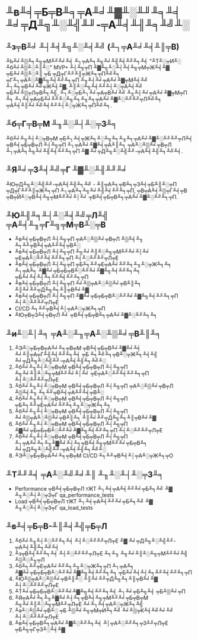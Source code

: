# ╨в╨╡╤Б╤В╨╕╤А╨╛╨▓╨░╨╜╨╕╨╡ ╨╛╤Д╨╗╨░╨╣╨╜-╤А╨╡╨╢╨╕╨╝╨░

## ╨з╤В╨╛ ╨┤╨╡╨╗╨░╨╡╨╝ (╨┐╤А╨╛╨╡╨║╤В)

╨Ь╨╛╨▒╨╕╨╗╤М╨╜╨╛╨╡ ╨┐╤А╨╕╨╗╨╛╨╢╨╡╨╜╨╕╨╡ "╨Т╨░╤И╨░ ╨б╨╛╨▒╨░╨║╨░" MVP+ ╨┤╨╗╤П ╨▓╨╗╨░╨┤╨╡╨╗╤М╤Ж╨╡╨▓ ╤Б╨╛╨▒╨░╨║ ╤Б ╤Д╤Г╨╜╨║╤Ж╨╕╤П╨╝╨╕ ╤Г╨┐╤А╨░╨▓╨╗╨╡╨╜╨╕╤П ╨╖╨┤╨╛╤А╨╛╨▓╤М╨╡╨╝ ╨┐╨╕╤В╨╛╨╝╤Ж╨╡╨▓, ╨║╨░╨╗╨╡╨╜╨┤╨░╤А╨╡╨╝ ╤Б╨╛╨▒╤Л╤В╨╕╨╣, ╨┐╨░╤Б╨┐╨╛╤А╤В╨╛╨╝ ╨╖╨┤╨╛╤А╨╛╨▓╤М╤П ╨╕ ╨┐╨╡╤А╤Б╨╛╨╜╨░╨╗╨╕╨╖╨╕╤А╨╛╨▓╨░╨╜╨╜╤Л╨╝╨╕ ╤А╨╡╨║╨╛╨╝╨╡╨╜╨┤╨░╤Ж╨╕╤П╨╝╨╕.

## ╨б╤Г╤В╤М ╨╖╨░╨┤╨░╤З╨╕

╨б╨╛╨╖╨┤╨░╤В╤М ╤Б╨┐╨╡╤Ж╨╕╨░╨╗╨╕╨╖╨╕╤А╨╛╨▓╨░╨╜╨╜╤Л╨╡ ╤В╨╡╤Б╤В╤Л ╨┤╨╗╤П ╨┐╤А╨╛╨▓╨╡╤А╨║╨╕ ╤А╨░╨▒╨╛╤В╤Л ╨┐╤А╨╕╨╗╨╛╨╢╨╡╨╜╨╕╤П ╨▓ ╨╛╤Д╨╗╨░╨╣╨╜-╤А╨╡╨╢╨╕╨╝╨╡.

## ╨Я╨╛╤З╨╡╨╝╤Г ╨▓╨░╨╢╨╜╨╛

╨Ю╤Д╨╗╨░╨╣╨╜-╤А╨╡╨╢╨╕╨╝ - ╨║╤А╨╕╤В╨╕╤З╨╡╤Б╨║╨░╤П ╤Д╤Г╨╜╨║╤Ж╨╕╤П ╨┐╤А╨╕╨╗╨╛╨╢╨╡╨╜╨╕╤П, ╤В╤А╨╡╨▒╤Г╨╡╤В ╤В╤Й╨░╤В╨╡╨╗╤М╨╜╨╛╨│╨╛ ╤В╨╡╤Б╤В╨╕╤А╨╛╨▓╨░╨╜╨╕╤П.

## ╨Ю╨╢╨╕╨┤╨░╨╡╨╝╤Л╨╣ ╤А╨╡╨╖╤Г╨╗╤М╤В╨░╤В

* ╨в╨╡╤Б╤В╤Л ╨┤╨╗╤П ╤А╨░╨▒╨╛╤В╤Л ╨▒╨╡╨╖ ╨╕╨╜╤В╨╡╤А╨╜╨╡╤В╨░
* ╨в╨╡╤Б╤В╤Л ╨┤╨╗╤П ╨╗╨╛╨║╨░╨╗╤М╨╜╨╛╨│╨╛ ╤Е╤А╨░╨╜╨╡╨╜╨╕╤П ╨┤╨░╨╜╨╜╤Л╤Е
* ╨в╨╡╤Б╤В╤Л ╨┤╨╗╤П ╤Б╨╕╨╜╤Е╤А╨╛╨╜╨╕╨╖╨░╤Ж╨╕╨╕ ╨┐╤А╨╕ ╨▓╨╛╤Б╤Б╤В╨░╨╜╨╛╨▓╨╗╨╡╨╜╨╕╨╕ ╤Б╨╛╨╡╨┤╨╕╨╜╨╡╨╜╨╕╤П
* ╨в╨╡╤Б╤В╤Л ╨┤╨╗╤П ╨╛╨▒╤А╨░╨▒╨╛╤В╨║╨╕ ╨║╨╛╨╜╤Д╨╗╨╕╨║╤В╨╛╨▓
* ╨в╨╡╤Б╤В╤Л ╨┤╨╗╤П ╨▓╨╛╤Б╤Б╤В╨░╨╜╨╛╨▓╨╗╨╡╨╜╨╕╤П ╨┤╨░╨╜╨╜╤Л╤Е
* CI/CD ╨╕╨╜╤В╨╡╨│╤А╨░╤Ж╨╕╤П
* ╨Ю╤В╤З╨╡╤В╤Л ╨╛ ╤В╨╡╤Б╤В╨╕╤А╨╛╨▓╨░╨╜╨╕╨╕

## ╨и╨░╨│╨╕ ╤А╨░╨╖╤А╨░╨▒╨╛╤В╨║╨╕

1. ╨Э╨░╤Б╤В╤А╨╛╨╕╤В╤М ╤В╨╡╤Б╤В╨╛╨▓╨╛╨╡ ╨╛╨║╤А╤Г╨╢╨╡╨╜╨╕╨╡ ╤Б ╨╕╨╝╨╕╤В╨░╤Ж╨╕╨╡╨╣ ╨╛╤Д╨╗╨░╨╣╨╜-╤А╨╡╨╢╨╕╨╝╨░
2. ╨б╨╛╨╖╨┤╨░╤В╤М ╤В╨╡╤Б╤В╤Л ╨┤╨╗╤П ╨╗╨╛╨║╨░╨╗╤М╨╜╨╛╨│╨╛ ╤Е╤А╨░╨╜╨╡╨╜╨╕╤П ╨┤╨░╨╜╨╜╤Л╤Е
3. ╨б╨╛╨╖╨┤╨░╤В╤М ╤В╨╡╤Б╤В╤Л ╨┤╨╗╤П ╤А╨░╨▒╨╛╤В╤Л ╨▒╨╡╨╖ ╨╕╨╜╤В╨╡╤А╨╜╨╡╤В╨░
4. ╨б╨╛╨╖╨┤╨░╤В╤М ╤В╨╡╤Б╤В╤Л ╨┤╨╗╤П ╤Б╨╕╨╜╤Е╤А╨╛╨╜╨╕╨╖╨░╤Ж╨╕╨╕
5. ╨б╨╛╨╖╨┤╨░╤В╤М ╤В╨╡╤Б╤В╤Л ╨┤╨╗╤П ╨╛╨▒╤А╨░╨▒╨╛╤В╨║╨╕ ╨║╨╛╨╜╤Д╨╗╨╕╨║╤В╨╛╨▓
6. ╨б╨╛╨╖╨┤╨░╤В╤М ╤В╨╡╤Б╤В╤Л ╨┤╨╗╤П ╨▓╨╛╤Б╤Б╤В╨░╨╜╨╛╨▓╨╗╨╡╨╜╨╕╤П ╨┤╨░╨╜╨╜╤Л╤Е
7. ╨б╨╛╨╖╨┤╨░╤В╤М ╤В╨╡╤Б╤В╤Л ╨┤╨╗╤П ╨┐╤А╨╛╨╕╨╖╨▓╨╛╨┤╨╕╤В╨╡╨╗╤М╨╜╨╛╤Б╤В╨╕ ╨╛╤Д╨╗╨░╨╣╨╜-╤А╨╡╨╢╨╕╨╝╨░
8. ╨Э╨░╤Б╤В╤А╨╛╨╕╤В╤М CI/CD ╨╕╨╜╤В╨╡╨│╤А╨░╤Ж╨╕╤О

## ╨Т╨╜╨╡ ╤А╨░╨╝╨╛╨║ ╨╖╨░╨┤╨░╤З╨╕

* Performance ╤В╨╡╤Б╤В╤Л тЖТ ╨┐╨╡╤А╨╡╨╜╨╛╤Б╨╕╨╝ ╨▓ ╨╖╨░╨┤╨░╤З╤Г qa_performance_tests
* Load ╤В╨╡╤Б╤В╤Л тЖТ ╨┐╨╡╤А╨╡╨╜╨╛╤Б╨╕╨╝ ╨▓ ╨╖╨░╨┤╨░╤З╤Г qa_load_tests

## ╨в╨╡╤Б╤В-╨║╨╡╨╣╤Б╤Л

1. ╨б╨╛╨╖╨┤╨░╨╜╨╕╨╡ ╨┤╨░╨╜╨╜╤Л╤Е ╨▓ ╨╛╤Д╨╗╨░╨╣╨╜-╤А╨╡╨╢╨╕╨╝╨╡
2. ╨з╤В╨╡╨╜╨╕╨╡ ╨┤╨░╨╜╨╜╤Л╤Е ╨╕╨╖ ╨╗╨╛╨║╨░╨╗╤М╨╜╨╛╨╣ ╨▒╨░╨╖╤Л
3. ╨б╨╕╨╜╤Е╤А╨╛╨╜╨╕╨╖╨░╤Ж╨╕╤П ╨┐╤А╨╕ ╨▓╨╛╤Б╤Б╤В╨░╨╜╨╛╨▓╨╗╨╡╨╜╨╕╨╕ ╤Б╨╛╨╡╨┤╨╕╨╜╨╡╨╜╨╕╤П
4. ╨Ю╨▒╤А╨░╨▒╨╛╤В╨║╨░ ╨║╨╛╨╜╤Д╨╗╨╕╨║╤В╨╛╨▓ ╨┤╨░╨╜╨╜╤Л╤Е
5. ╨Т╨╛╤Б╤Б╤В╨░╨╜╨╛╨▓╨╗╨╡╨╜╨╕╨╡ ╨┐╨╛╤Б╨╗╨╡ ╤Б╨▒╨╛╤П
6. ╨Я╤А╨╛╨╕╨╖╨▓╨╛╨┤╨╕╤В╨╡╨╗╤М╨╜╨╛╤Б╤В╤М ╨╗╨╛╨║╨░╨╗╤М╨╜╤Л╤Е ╨╛╨┐╨╡╤А╨░╤Ж╨╕╨╣
7. ╨а╨░╨▒╨╛╤В╨░ ╤Б ╨▒╨╛╨╗╤М╤И╨╕╨╝ ╨╛╨▒╤К╨╡╨╝╨╛╨╝ ╨┤╨░╨╜╨╜╤Л╤Е
8. ╨в╨╡╤Б╤В╨╕╤А╨╛╨▓╨░╨╜╨╕╨╡ ╨│╤А╨░╨╜╨╕╤З╨╜╤Л╤Е ╤Б╨╗╤Г╤З╨░╨╡╨▓






